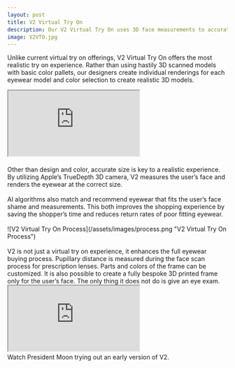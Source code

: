 ```yaml
---
layout: post
title: V2 Virtual Try On
description: Our V2 Virtual Try On uses 3D face measurements to accurately fit eyewear on the user’s face in real-time with the accurate size ratio.
image: V2VTO.jpg
---
```


Unlike current virtual try on offerings, V2 Virtual Try On offers the most realistic try on experience. Rather than using hastily 3D scanned models with basic color pallets, our designers create individual renderings for each eyewear model and color selection to create realistic 3D models.<br />
<div class="resp-container">
	<iframe class="resp-iframe" title="V2 Demo" src="https://www.youtube.com/embed/F5ir6iS4Gok" allow="accelerometer; autoplay; encrypted-media; gyroscope; picture-in-picture" allowfullscreen></iframe>
</div>
<br />
Other than design and color, accurate size is key to a realistic experience. By utilizing Apple’s TrueDepth 3D camera, V2 measures the user’s face and renders the eyewear at the correct size.<br />
<br />
AI algorithms also match and recommend eyewear that fits the user’s face shame and measurements. This both improves the shopping experience by saving the shopper’s time and reduces return rates of poor fitting eyewear.<br />
<br />
![V2 Virtual Try On Process](/assets/images/process.png "V2 Virtual Try On Process")<br />
<br />
V2 is not just a virtual try on experience, it enhances the full eyewear buying process. Pupillary distance is measured during the face scan process for prescription lenses. Parts and colors of the frame can be customized. It is also possible to create a fully bespoke 3D printed frame only for the user’s face. The only thing it does not do is give an eye exam.
<div class="resp-container">
	<iframe title="President Moon trying V2 video" class="resp-iframe" src="https://www.youtube.com/embed/6fnyAcf4UcI?start=185" allow="accelerometer; autoplay; encrypted-media; gyroscope; picture-in-picture" allowfullscreen></iframe>
</div>
Watch President Moon trying out an early version of V2.
